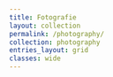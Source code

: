 ```yaml
---
title: Fotografie
layout: collection
permalink: /photography/
collection: photography
entries_layout: grid
classes: wide
---
```

